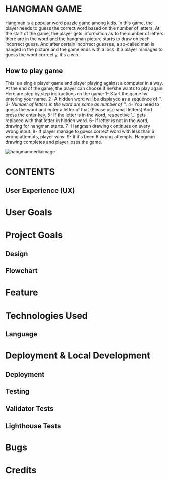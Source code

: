 
# HANGMAN GAME
Hangman is a popular word puzzle game among kids. In this game, the player needs to guess the correct 
word based on the number of letters. At the start of the game, the player gets information as to the 
number of letters there are in the word and the hangman picture starts to draw on each incorrect guess.
And after certain incorrect guesses, a so-called man is hanged in the picture and the game ends with a loss.
If a player manages to guess the word correctly, it's a win. 

## How to play game
This is a single player game and player playing against a computer in a way. At the end of the game, the player can choose if he/she wants to play again. Here are step by step instructions on the game:
1- Start the game by entering your name.
2- A hidden word will be displayed as a sequence of '_'.
3- Number of letters in the word are same as number of '_'.
4- You need to guess the word and enter a letter of that (Please use small letters) And press the enter key.
5- If the letter is in the word, respective '_' gets replaced  with that letter in hidden word.
6- If letter is not in the word, drawing for hangman starts.
7- Hangman drawing continues on every wrong input.
8- If player manage to guess correct word with less than 6 wrong attempts, player wins.
9- If it's been 6 wrong attempts, Hangman drawing completes and player loses the game.


![hangmanmediaimage]()

# CONTENTS

## User Experience (UX)
# User Goals
# Project Goals

## Design
## Flowchart
# Feature
# Technologies Used
## Language 
# Deployment & Local Development
## Deployment
## Testing
## Validator Tests
## Lighthouse Tests
# Bugs
# Credits















































































































